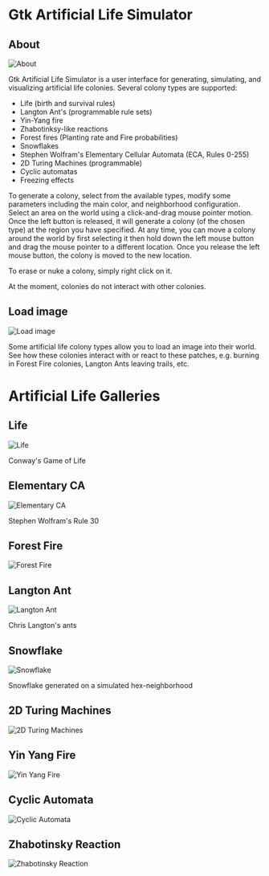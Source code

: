 # Gtk Artificial Life Simulator

## About

![About](/Screenshots/GtkArtificialLife.png)

Gtk Artificial Life Simulator is a user interface for generating, simulating, and visualizing artificial life colonies. Several colony types are supported:

* Life (birth and survival rules)
* Langton Ant's (programmable rule sets)
* Yin-Yang fire
* Zhabotinksy-like reactions
* Forest fires (Planting rate and Fire probabilities)
* Snowflakes
* Stephen Wolfram's Elementary Cellular Automata (ECA, Rules 0-255)
* 2D Turing Machines (programmable)
* Cyclic automatas
* Freezing effects

To generate a colony, select from the available types, modify some parameters including the main color, and neighborhood configuration. Select an area on the world using a click-and-drag mouse pointer motion. Once the left button is released, it will generate a colony (of the chosen type) at the region you have specified. At any time, you can move a colony around the world by first selecting it then hold down the left mouse button and drag the mouse pointer to a different location. Once you release the left mouse button, the colony is moved to the new location.

To erase or nuke a colony, simply right click on it.

At the moment, colonies do not interact with other colonies.

## Load image

![Load image](/Screenshots/LoadImage.png)

Some artificial life colony types allow you to load an image into their world. See how these colonies interact with or react to these patches, e.g. burning in Forest Fire colonies, Langton Ants leaving trails, etc.

# Artificial Life Galleries

## Life

![Life](/Screenshots/Life.png)

Conway's Game of Life

## Elementary CA

![Elementary CA](/Screenshots/ElementaryCA.png)

Stephen Wolfram's Rule 30

## Forest Fire

![Forest Fire](/Screenshots/ForestFire.png)

## Langton Ant

![Langton Ant](/Screenshots/LangtonAnt.png)

Chris Langton's ants

## Snowflake

![Snowflake](/Screenshots/Snowflake.png)

Snowflake generated on a simulated hex-neighborhood

## 2D Turing Machines

![2D Turing Machines](/Screenshots/TuringMachines.png)

## Yin Yang Fire

![Yin Yang Fire](/Screenshots/YinYangFire.png)

## Cyclic Automata

![Cyclic Automata](/Screenshots/Cyclic.png)

## Zhabotinsky Reaction

![Zhabotinsky Reaction](/Screenshots/Zhabotinsky.png)
